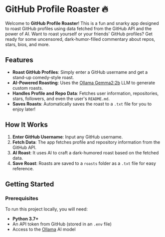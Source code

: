 
# GitHub Profile Roaster 🔥

Welcome to **GitHub Profile Roaster**! This is a fun and snarky app designed to roast GitHub profiles using data fetched from the GitHub API and the power of AI. Want to roast yourself or your friends' GitHub profiles? Get ready for some uncensored, dark-humor-filled commentary about repos, stars, bios, and more.

## Features

- **Roast GitHub Profiles**: Simply enter a GitHub username and get a stand-up comedy-style roast.
- **AI-Powered Roasting**: Uses the [Ollama Gemma2:2b](https://ollama.com/) LLM to generate custom roasts.
- **Handles Profile and Repo Data**: Fetches user information, repositories, stars, followers, and even the user's `README.md`.
- **Saves Roasts**: Automatically saves the roast to a `.txt` file for you to enjoy later!

## How It Works

1. **Enter GitHub Username**: Input any GitHub username.
2. **Fetch Data**: The app fetches profile and repository information from the GitHub API.
3. **AI Roast**: It uses AI to craft a dark-humored roast based on the fetched data.
4. **Save Roast**: Roasts are saved to a `roasts` folder as a `.txt` file for easy reference.

## Getting Started

### Prerequisites

To run this project locally, you will need:

- **Python 3.7+**
- An API token from GitHub (stored in an `.env` file)
- Access to the [Ollama](https://ollama.com/) AI model